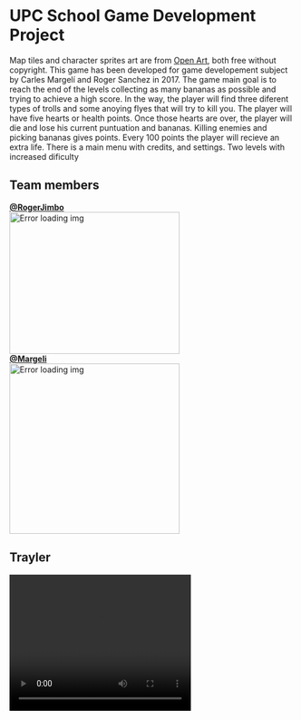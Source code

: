 # UPC School Game Development Project 

Map tiles and character sprites art are from  [Open Art](https://opengameart.org/), both free without copyright. 
This game has been developed for game developement subject by Carles Margelí and Roger Sanchez in 2017. 
The game main goal is to reach the end of the levels collecting as many bananas as possible and trying to achieve a high score. 
In the way, the player will find three diferent types of trolls and some anoying flyes that will try to kill you. 
The player will have five hearts or health points. Once those hearts are over, the player will die and lose his current puntuation and bananas.
Killing enemies and picking bananas gives points. Every 100 points the player will recieve an extra life. 
There is a main menu with credits, and settings. Two levels with increased dificulty

## Team members
**[@RogerJimbo](https://github.com/RogerJimbo)**
<br><img src="https://github.com/Margeli/Assignment3/blob/master/assets/DSC_7968.JPG?raw=true" width = "300" height = "250" alt="Error loading img"><br>
**[@Margeli](https://github.com/Margeli)**
<br><img src="https://github.com/Margeli/Assignment3/blob/master/assets/foto_carnet.jpg?raw=true" width = "300" height = "300" alt="Error loading img"><br>

## Trayler
<video width="320" height="240" controls>
  <source src="https://www.youtube.com/watch?v=xaFCDj6aXv8&feature=youtu.be?raw=true" type="video/avi">
  <\video>

## Our Characters
- The Kinght
<br><img src="https://github.com/Margeli/Assignment3/blob/master/assets/Attack%20(8).png?raw=true" width = "200" height = "200" alt="Error loading img"><br>
- The Trolls
<br><img src="https://github.com/Margeli/Assignment3/blob/master/assets/ATTAK_000.png?raw=true" width = "250" height = "200" alt="Error loading img"><br>
<br><img src="https://github.com/Margeli/Assignment3/blob/master/assets/DIE_006.png?raw=true" width = "300" height = "150" alt="Error loading img"><br>
<br><img src="https://github.com/Margeli/Assignment3/blob/master/assets/WALK_000.png?raw=true" width = "200" height = "150" alt="Error loading img"><br>

## Innovation

- Loading the enemies from Tiled.
- Loading animations from XML.
- In-game pause menu with functional buttons (Resume, Restart, Save, Menu & Exit)

## New Features

- After a 100 points, the character gets one extra heart.
- New enemies (Two new trolls).
- Winning scene at the end of level 2.
- Player UI(Hearts, time, pick-ups, points).
- Fullscreen.
- Main menu with buttons (Play, Continue, Settings, Credits, Exit).
- Music and sound effects volume regulation.
- UML for UI.
- Fixed enemies problems (Fly size).
- Link to the repository from ingame.

## Features

- Two levels.
- Save and load.
- Moving character with jump and run habilities.
- Parallax effect.
- Music.
- Additional feature is double jump.
- Animations loaded from XML as innovation.
- Full live-die cicle.
- Points and maximum points.
- Walking enemies (Trolls).
- Flying enemies (Flyes).
- Pathfinding (A*) for enemies AI.
- Sound effects.
- FPS handler.
- Pick-ups.
- Despawn of the enemies.
- Enemies can be killed by jumping above them.

## Controlls

- "ESC" to exit the game from the menu.
- "ESC" to acces the pause menu from the game.
- "M" to go back to the menu.
- "ASWD" or "LEFT,DOWN,UP,RIGHT" arrows to move the character.
- "SPACE" bar to jump. Press it twice and you'll get a double jump.
- "LEFT SHIFT" key to sprint.
- "F1" to start from the very first level.
- "F2" to start from the beginning of the current level.
- "F5" to save the current state.
- "F6" to load the previous state.
- "F8" to show colliders and enemie's path to the player.
- "F9" to acble and disable god mode.
- "F11" to cap FPS to 30.
